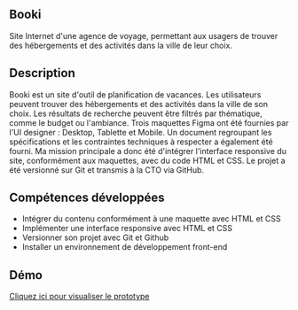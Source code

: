 ## Booki
Site Internet d'une agence de voyage, permettant aux usagers de trouver des hébergements et des activités dans la ville de leur choix.

## Description
Booki est un site d'outil de planification de vacances. Les utilisateurs peuvent trouver des hébergements et des activités dans la ville de son choix. Les résultats de recherche peuvent être filtrés par thématique, comme le budget ou l'ambiance. Trois maquettes Figma ont été fournies par l'UI designer : Desktop, Tablette et Mobile. Un document regroupant les spécifications et les contraintes techniques à respecter a également été fourni. Ma mission principale a donc été d'intégrer l'interface responsive du site, conformément aux maquettes, avec du code HTML et CSS. Le projet a été versionné sur Git et transmis à la CTO via GitHub.

## Compétences développées
* Intégrer du contenu conformément à une maquette avec HTML et CSS
* Implémenter une interface responsive avec HTML et CSS
* Versionner son projet avec Git et Github
* Installer un environnement de développement front-end

## Démo
[Cliquez ici pour visualiser le prototype](https://neutron35.github.io/Integration-Booki/)
